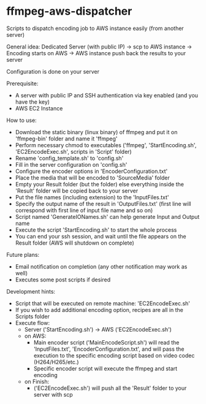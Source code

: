 # ffmpeg-aws-dispatcher
Scripts to dispatch encoding job to AWS instance easily (from another server)

General idea:
Dedicated Server (with public IP) -> scp to AWS instance -> Encoding starts on AWS -> AWS instance push back the results to your server

Configuration is done on your server

Prerequisite:
  - A server with public IP and SSH authentication via key enabled (and you have the key)
  - AWS EC2 Instance

How to use:
  - Download the static binary (linux binary) of ffmpeg and put it on 'ffmpeg-bin' folder and name it 'ffmpeg'
  - Perform necessary chmod to executables ('ffmpeg', 'StartEncoding.sh', 'EC2EncodeExec.sh', scripts in 'Script' folder)
  - Rename 'config_template.sh' to 'config.sh'
  - Fill in the server configuration on 'config.sh'
  - Configure the encoder options in 'EncoderConfiguration.txt'
  - Place the media that will be encoded to 'SourceMedia' folder
  - Empty your Result folder (but the folder) else everything inside the 'Result' folder will be copied back to your server
  - Put the file names (including extension) to the 'InputFiles.txt'
  - Specify the output name of the result in 'OutputFiles.txt' (first line will correspond with first line of input file name and so on)
  - Script named 'GenerateIONames.sh' can help generate Input and Output name
  - Execute the script 'StartEncoding.sh' to start the whole process
  - You can end your ssh session, and wait until the file appears on the Result folder (AWS will shutdown on complete)
  
Future plans:
  - Email notification on completion (any other notification may work as well)
  - Executes some post scripts if desired

Development hints:
  - Script that will be executed on remote machine: 'EC2EncodeExec.sh'
  - If you wish to add additional encoding option, recipes are all in the Scripts folder
  - Execute flow:
    - Server ('StartEncoding.sh') -> AWS ('EC2EncodeExec.sh')
    - on AWS:
      - Main encoder script ('MainEncodeScript.sh') will read the 'InputFiles.txt', 'EncoderConfiguration.txt', and will pass the execution to the specific encoding script based on video codec (H264/H265/etc.)
      - Specific encoder script will execute the ffmpeg and start encoding
    - on Finish:
      - ('EC2EncodeExec.sh') will push all the 'Result' folder to your server with scp
